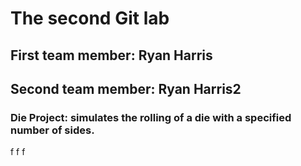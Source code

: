 # The second Git lab
## First team member: Ryan Harris
## Second team member: Ryan Harris2
### Die Project: simulates the rolling of a die with a specified number of sides.
f
f
f

